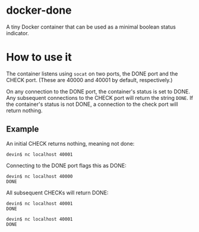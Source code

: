 # docker-done
A tiny Docker container that can be used as a minimal boolean status indicator.

# How to use it

The container listens using `socat` on two ports, the DONE port and the CHECK port. (These are 40000 and 40001 by default, respectively.)

On any connection to the DONE port, the container's status is set to DONE. Any subsequent connections to the CHECK port will return the string `DONE`. If the container's status is not DONE, a connection to the check port will return nothing.

## Example

An initial CHECK returns nothing, meaning not done:

    devin$ nc localhost 40001
    

Connecting to the DONE port flags this as DONE:

    devin$ nc localhost 40000
    DONE

All subsequent CHECKs will return DONE:

    devin$ nc localhost 40001
    DONE
    
    devin$ nc localhost 40001
    DONE
    
